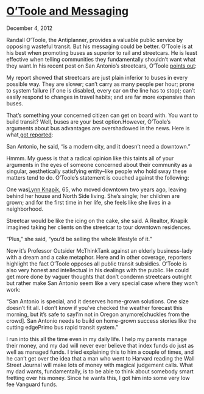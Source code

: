 # [O’Toole and Messaging](/2012/12/04/otoole-and-messaging/ "O’Toole and Messaging")

December 4, 2012

Randall O’Toole, the Antiplanner, provides a valuable public service by opposing wasteful transit. But his messaging could be better. O’Toole is at his best when promoting buses as superior to rail and streetcars. He is least effective when telling communities they fundamentally shouldn’t want what they want.In his recent post on San Antonio’s streetcars, O’Toole [points out](http://ti.org/antiplanner/?p=7198):

My report showed that streetcars are just plain inferior to buses in every possible way. They are slower; can’t carry as many people per hour; prone to system failure (if one is disabled, every car on the line has to stop); can’t easily respond to changes in travel habits; and are far more expensive than buses.

That’s something your concerned citizen can get on board with. You want to build transit? Well, buses are your best option.However, O’Toole’s arguments about bus advantages are overshadowed in the news. Here is what[ got reported](http://www.mysanantonio.com/news/local_news/article/Both-sides-rail-over-planned-streetcars-4073905.php#ixzz2E6s7ANQd):

San Antonio, he said, “is a modern city, and it doesn’t need a downtown.”

Hmmm. My guess is that a radical opinion like this taints all of your arguments in the eyes of someone concerned about their community as a singular, aesthetically satisfying entity–like people who hold sway these matters tend to do. O’Toole’s statement is couched against the following:

One was[Lynn Knapik](http://www.mysanantonio.com/?controllerName=search&action=search&channel=news%2Flocal_news&search=1&inlineLink=1&query=%22Lynn+Knapik%22), 65, who moved downtown two years ago, leaving behind her house and North Side living. She’s single; her children are grown; and for the first time in her life, she feels like she lives in a neighborhood.

Streetcar would be like the icing on the cake, she said. A Realtor, Knapik imagined taking her clients on the streetcar to tour downtown residences.

“Plus,” she said, “you’d be selling the whole lifestyle of it.”

Now it’s Professor Outsider McThinkTank against an elderly business-lady with a dream and a cake metaphor. Here and in other coverage, reporters highlight the fact O’Toole opposes all public transit subsidies. O’Toole is also very honest and intellectual in his dealings with the public. He could get more done by vaguer thoughts that don’t condemn streetcars outright but rather make San Antonio seem like a very special case where they won’t work:

“San Antonio is special, and it deserves home-grown solutions. One size doesn’t fit all. I don’t know if you’ve checked the weather forecast this morning, but it’s safe to sayI’m not in Oregon anymore[chuckles from the crowd]. San Antonio needs to build on home-grown success stories like the cutting edgePrimo bus rapid transit system.”

I run into this all the time even in my daily life. I help my parents manage their money, and my dad will never ever believe that index funds do just as well as managed funds. I tried explaining this to him a couple of times, and he can’t get over the idea that a man who went to Harvard reading the Wall Street Journal will make lots of money with magical judgement calls. What my dad wants, fundamentally, is to be able to think about somebody smart fretting over his money. Since he wants this, I got him into some very low fee Vanguard funds.
